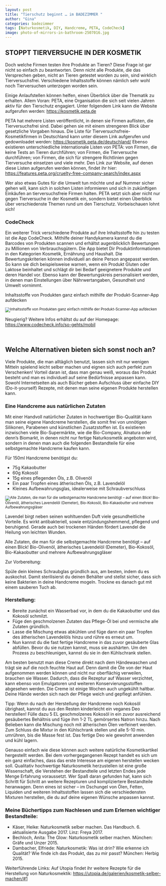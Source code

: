 ```yaml
---
layout: post
title: "Tierschutz beginnt … im BADEZIMMER "
author: "Gina"
categories: badezimmer
tags: [Naturkosmetik, DIY, Handcreme, PETA, CodeCheck]
image: photo-of-mirrors-in-bathroom-2507016.jpg
---
```



## STOPPT TIERVERSUCHE IN DER KOSMETIK 

Doch welche Firmen testen ihre Produkte an Tieren? Diese Frage ist gar nicht so einfach zu beantworten. Denn nicht alle Produkte, die das Versprechen geben, nicht an Tieren getestet worden zu sein, sind wirklich Tierversuchsfrei. Verschiedene Inhaltsstoffe können nämlich sehr wohl noch Tierversuchen unterzogen worden sein. 

Einige Anlaufstellen können helfen, einen Überblick über die Thematik zu erhalten. Allem Voran: PETA, eine Organisation die sich seit vielen Jahren aktiv für den Tierschutz engagiert. 
Unter folgendem Link kann die Website aufgerufen werden: <https://kosmetik.peta.de> 

PETA hat mehrere Listen veröffentlicht, in denen sie Firmen auflisten, die Tierversuchsfrei sind. Dabei gehen sie mit einem strengeren Blick über gesetzliche Vorgaben hinaus. 
Die Liste für Tierversuchsfreie-Kosmetikfirmen in Deutschland kann unter diesem Link aufgerufen und gedownloadet werden: <https://kosmetik.peta.de/deutschland/>
Ebenso existieren unterschiedliche internationale Listen von PETA: von Firmen, die keine Tests an Tieren durchführen; von Firmen, die Tierversuche durchführen; von Firmen, die sich für strengere Richtlinien gegen Tierversuche einsetzen und viele mehr. Den Link zur Website, auf denen diese Listen aufgerufen werden können, findet ihr hier: <https://features.peta.org/cruelty-free-company-search/index.aspx> 

Wer also etwas Gutes für die Umwelt tun möchte und auf Nummer sicher gehen will, kann sich in solchen Listen informieren und sich in zukünftigen Einkäufen an tierversuchsfreie Firmen halten. PETA setzt sich aber nicht nur gegen Tierversuche in der Kosmetik ein, sondern bietet einen Überblick über verschiedenste Themen rund um den Tierschutz. Vorbeischauen lohnt sich! 

### CodeCheck

Ein weiterer Trick verschiedene Produkte auf ihre Inhaltsstoffe hin zu testen ist die App CodeCheck. Mithilfe deiner Handykamera kannst du die Barcodes von Produkten scannen und erhältst augenblicklich Bewertungen zu Millionen von Verbrauchsgütern. Die App bietet Dir Produktinformationen in den Kategorien Kosmetik, Ernährung und Haushalt. Die Bewertungskriterien können individuell an deine Person angepasst werden. So kann sie dich beispielsweise warnen, wenn ein Produkt Gluten oder Laktose beinhaltet und schlägt dir bei Bedarf geeignetere Produkte und deren Handel vor. Ebenso kann der Bewertungskreis personalisiert werden, in denen man Einstellungen über Nährwertangaben, Gesundheit und Umwelt vornimmt. 

Inhaltsstoffe von Produkten ganz einfach mithilfe der Produkt-Scanner-App aufdecken

<img src="https://raw.githubusercontent.com/innotier/TierschutzBeginntZuhause/gh-pages/assets/img/image3.png"/><sup>Inhaltsstoffe von Produkten ganz einfach mithilfe der Produkt-Scanner-App aufdecken</sup>

Neugierig? Weitere Infos erhältst du auf der Homepage: <https://www.codecheck.info/so-gehts/mobil>


<br/>

## Welche Alternativen bieten sich sonst noch an?

Viele Produkte, die man alltäglich benutzt, lassen sich mit nur wenigen Mitteln spielend leicht selber machen und eignen sich auch perfekt zum Verschenken! Vorteil daran ist, dass man genau weiß, woraus das Produkt besteht und man es individuell auf seine Bedürfnisse anpassen kann. Sowohl Internetseiten als auch Bücher geben Aufschluss über einfache DIY (Do-it-yourself) Rezepte, mit denen man seine eigenen Produkte herstellen kann. 

### Eine Handcreme aus natürlichen Zutaten

Mit einer Handvoll natürlicher Zutaten in hochwertiger Bio-Qualität kann man seine eigene Handcreme herstellen, die somit frei von unnötigen Silikonen, Parabenen und künstlichen Zusatzstoffen ist. Es existieren inzwischen viele Bio-Supermärkte, wie die Bio-Company, Alnatura oder denn’s Biomarkt, in denen nicht nur fertige Naturkosmetik angeboten wird, sondern in denen man auch die folgenden Bestandteile für eine selbstgemachte Handcreme kaufen kann. 

Für 150ml Handcreme benötigst du:

- 75g Kakaobutter
- 60g Kokosöl 
- 15g eines pflegenden Öls, z.B. Olivenöl
- Ein paar Tropfen eines ätherischen Öls, z.B. Lavendelöl
- Kleines Aufbewahrungsglas, idealerweise mit Schraubverschluss

<img src="https://raw.githubusercontent.com/innotier/TierschutzBeginntZuhause/gh-pages/assets/img/image2.jpg" /><sup>Alle Zutaten, die man für die selbstgemachte Handcreme benötigt – auf einen Blick! Bio-Olivenöl, ätherisches Lavendelöl (Demeter), Bio-Kokosöl, Bio-Kakaobutter und mehrere Aufbewahrungsgläser</sup>


Lavendel birgt neben seinen wohltuenden Duft viele gesundheitliche Vorteile. Es wirkt antibakteriell, sowie entzündungshemmend, pflegend und beruhigend. Gerade auch bei trockenen Händen fördert Lavendel die Heilung von leichten Wunden. 


Alle Zutaten, die man für die selbstgemachte Handcreme benötigt – auf einen Blick!
Bio-Olivenöl, ätherisches Lavendelöl (Demeter), Bio-Kokosöl, Bio-Kakaobutter und mehrere Aufbewahrungsgläser 

Zur Vorbereitung: 

Spüle dein kleines Schraubglas gründlich aus, am besten, indem du es auskochst. Damit sterilisierst du deinen Behälter und stellst sicher, dass sich keine Bakterien in deine Handcreme mogeln. Trockne es danach gut mit einem sauberen Tuch ab. 

### Herstellung:

- Bereite zunächst ein Wasserbad vor, in dem du die Kakaobutter und das Kokosöl schmilzt.
- Füge den geschmolzenen Zutaten das Pflege-Öl bei und vermische alle Zutaten gründlich.
- Lasse die Mischung etwas abkühlen und füge dann ein paar Tropfen des ätherischen Lavendelöls hinzu und rühre es erneut um.
- Nun kannst du die fast fertige Handcreme in das zuvor gesäuberte Glas abfüllen. Bevor du sie nutzen kannst, muss sie aushärten. Um den Prozess zu beschleunigen, kannst du sie in den Kühlschrank stellen.

Am besten benutzt man diese Creme direkt nach dem Händewaschen und trägt sie auf die noch feuchte Haut auf. Denn damit die Öle von der Haut aufgenommen werden können und nicht nur oberflächig verweilen, brauchen sie Wasser. Dadurch, dass die Rezeptur auf Wasser verzichtet, kann ebenso von Emulgatoren und weiteren Konservierungsstoffen abgesehen werden. Die Creme ist einige Wochen auch ungekühlt haltbar.
Deine Hände werden sich nach der Pflege weich und gepflegt anfühlen.

Tipp: Wenn du nach der Herstellung der Handcreme noch Kokosöl übrighast, kannst du aus den Resten kinderleicht ein veganes Deo herstellen! Fülle dazu 5 EL geschmolzenes Kokosöl in ein zuvor ausreichend gesäubertes Behältnis und füge ihm 1-2 TL gemörsertes Natron hinzu. Nach Belieben kann die Mischung noch mit ätherischen Ölen verfeinert werden. Zum Schluss die Mixtur in den Kühlschrank stellen und alle 5-10 min. umrühren, bis die Masse fest ist. Das fertige Deo wie gewohnt anwenden und kühl lagern. 

Genauso einfach wie diese können auch weitere natürliche Kosmetikartikel hergestellt werden. Bei dem vorhergegangenen Rezept handelt es sich um ein ganz einfaches, dass das erste Interesse am eigenen herstellen wecken soll. Qualitativ hochwertige Naturkosmetik herzustellen ist eine große Wissenschaft, die Verstehen der Bestandteile und letzten Endes jede Menge Erfahrung voraussetzt. Wer Spaß daran gefunden hat, kann sich Schritt für Schritt an weitere Rezepturen und kompliziertere Bestandteile heranwagen. Denn eines ist sicher –  im Dschungel von Ölen, Fetten, Liquiden und weiteren Inhaltsstoffen lassen sich die verschiedensten Mixturen herstellen, die du auf deine eigenen Wünsche anpassen kannst.

### Meine Büchertipps zum Nachlesen und zum Erlernen wichtiger Bestandteile:

- Käser, Heike: Naturkosmetik selber machen. Das Handbuch. 6. aktualisierte Ausgabe 2017. Linz: Freya 2017.
- Bechloch, Anita: The Glow: Naturkosmetik selber machen. München: Gräfe und Unzer 2015.
- Dambacher, Elfriede: Naturkosmetik: Was ist drin? Wie erkenne ich Qualität? Wie finde ich das Produkt, das zu mir passt? München: Herbig 2015. 

Weiterführende Links: Auf Utopia findet ihr weitere Rezepte für die Herstellung von Naturkosmektik: <https://utopia.de/galerien/kosmetik-selber-machen/#1>

